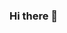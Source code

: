 ### Hi there 👋

<!--
**renmuller/renmuller** is a ✨ _special_ ✨ repository because its `README.md` (this file) appears on your GitHub profile.

Here are some ideas to get you started:

- 🔭 I’m currently working on my AWS Certified Cloud Practitioner qualification
- 🌱 I’m currently learning AWS, Python, Linux Bash Shell at TechTalent Academy
- 👯 I’m looking to collaborate on improving my internet visibility via social media, vlog posts etc.
- 🤔 I’m looking for help with any new and innovative ideas or helpful websites that I should be aware of
- 💬 Ask me about: any tech related stuff
- 📫 How to reach me: https://www.linkedin.com/in/karen-m-m%C3%BCller/ 
- 😄 Pronouns: She/Her/Hers
- ⚡ Fun fact: I became a Certified Java Programmer...10 years ago...and never used it!
-->
